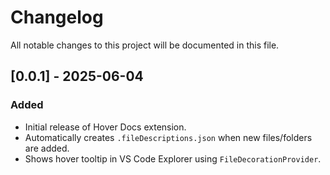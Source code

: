 # Changelog

All notable changes to this project will be documented in this file.

## [0.0.1] - 2025-06-04

### Added

- Initial release of Hover Docs extension.
- Automatically creates `.fileDescriptions.json` when new files/folders are added.
- Shows hover tooltip in VS Code Explorer using `FileDecorationProvider`.

